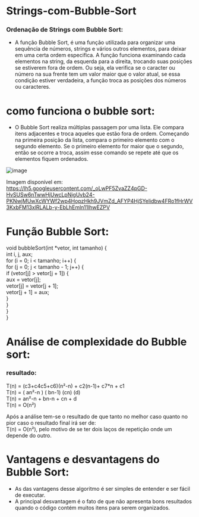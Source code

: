 # Strings-com-Bubble-Sort
### Ordenação de Strings com Bubble Sort:

* A função Bubble Sort, é uma função utilizada para organizar uma sequência de números, strings e vários outros elementos, para deixar em uma certa ordem especifica. A função funciona examinando cada elementos na string, da esquerda para a direita, trocando suas posições se estiverem fora de ordem. Ou seja, ela verifica se o caracter ou número na sua frente tem um valor maior que o valor atual, se essa condição estiver verdadeira, a função troca as posições dos números ou caracteres.

 # como funciona o bubble sort:

 * O Bubble Sort realiza múltiplas passagem por uma lista. Ele compara itens adjacentes e troca aqueles que estão fora de ordem. Começando na primeira posição da lista, compara o primeiro elemento com o segundo elemento. Se o primeiro elemento for maior que o segundo, então se ocorre a troca, assim esse comando se repete até que os elementos fiquem ordenados.


![image](https://github.com/srlv/Strings-com-Bubble-Sort/assets/138056513/a9d6e402-8544-4d41-9567-1821ede94b14)

Imagem disponível em: <https://lh5.googleusercontent.com/_oLwPF5ZvaZZ4pGD-HvSUSw6nTwwHjUwcLpNigUvb24-PKNwjMUwXcWYWf2wp4HopzHkh9JVmZd_AFYP4HjSYelidbw4FRo1fHrWV3KxbFM13xlRLALb-y-EbLhEmln11lhwEZPV>

# Função Bubble Sort:

void bubbleSort(int *vetor, int tamanho) {<br>
    int i, j, aux;<br>
    for (i = 0; i < tamanho; i++) { <br>
        for (j = 0; j < tamanho - 1; j++) { <br>
            if (vetor[j] > vetor[j + 1]) { <br>
                aux = vetor[j]; <br>
                vetor[j] = vetor[j + 1]; <br>
                vetor[j + 1] = aux; <br>
            }<br>
        }<br>
    }<br>
}<br>

# Análise de complexidade do Bubble sort:
### resultado:

T(n) = (c3+c4c5+c6)(n²-n) + c2(n-1)+ c7*n + c1<br>
T(n) = (   an²-n  )        ( bn-1)  (cn)   (d)<br>
T(n) = an²-n + bn-n + cn + d<br>
T(n) =  O(n²)<br>


 Após a análise tem-se o resultado de que tanto no melhor caso quanto no pior caso o resultado final irá ser de:<br>
 T(n) = O(n²), pelo motivo de se ter dois laços de repetição onde um depende do outro.


# Vantagens e desvantagens do Bubble Sort:

* As das vantagens desse algoritmo é ser simples de entender e ser fácil de executar. 
 * A principal desvantagem é o fato de que não apresenta bons resultados quando o código contém muitos itens para serem organizados. 
